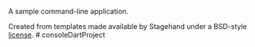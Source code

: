 A sample command-line application.

Created from templates made available by Stagehand under a BSD-style
[license](https://github.com/dart-lang/stagehand/blob/master/LICENSE).
#   c o n s o l e D a r t P r o j e c t  
 